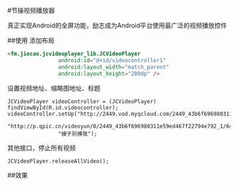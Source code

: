 #节操视频播放器

真正实现Android的全屏功能，励志成为Android平台使用最广泛的视频播放控件

##使用
添加布局
```html
<fm.jiecao.jcvideoplayer_lib.JCVideoPlayer
                android:id="@+id/videocontroller1"
                android:layout_width="match_parent"
                android:layout_height="200dp" />
```

设置视频地址、缩略图地址、标题
```
JCVideoPlayer videoController = (JCVideoPlayer) findViewById(R.id.videocontroller);
videoController.setUp("http://2449.vod.myqcloud.com/2449_43b6f696980311e59ed467f22794e792.f20.mp4",
                "http://p.qpic.cn/videoyun/0/2449_43b6f696980311e59ed467f22794e792_1/640",
                "嫂子别摸我");
```

其他接口，停止所有视频
```
JCVideoPlayer.releaseAllVideo();
```

##效果

